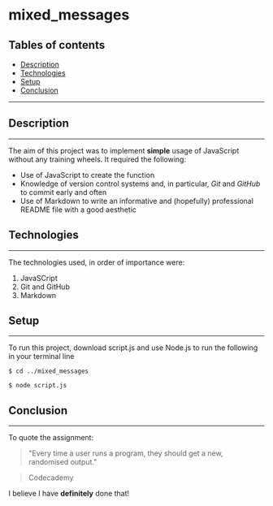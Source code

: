 # mixed_messages

## Tables of contents

+ [Description](#description)
+ [Technologies](#technologies)
+ [Setup](#setup)
+ [Conclusion](#conclusion)

---

## Description

---

The aim of this project was to implement **simple** usage of JavaScript without any training wheels. It required the following:

+ Use of JavaScript to create the function
+ Knowledge of version control systems and, in particular, _Git_ and _GitHub_ to commit early and often
+ Use of Markdown to write an informative and (hopefully) professional README file with a good aesthetic

## Technologies

---

The technologies used, in order of importance were:
1. JavaSCript
2. Git and GitHub
3. Markdown

## Setup

---

To run this project, download script.js and use Node.js to run the following in your terminal line

```
$ cd ../mixed_messages

$ node script.js
```

## Conclusion

---

To quote the assignment:
> "Every time a user runs a program, they should get a new, randomised output."

>Codecademy

I believe I have **definitely** done that!